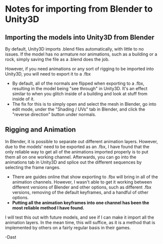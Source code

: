 # Notes for importing from Blender to Unity3D

## Importing the models into Unity3D from Blender
By default, Unity3D imports .blend files automatically, with little to no issues. If the model has no armature nor animations, such as a building or a rock, simply saving the file as a .blend does the job.

However, if you need animations or any sort of rigging to be imported into Unity3D, you will need to export it to a .fbx
- By default, all of the normals are flipped when exporting to a .fbx, resulting in the model being "see through" in Unity3D. It's an effect similar to when you glitch inside of a building and look at stuff from inside of it.
- The fix for this is to simply open and select the mesh in Blender, go into edit mode, under the "Shading / UVs" tab in Blender, and click the "reverse direction" button under normals.

## Rigging and Animation
In Blender, it is possible to separate out different animation layers. However, due to the models' need to be exported as an .fbx, I have found that the only reliable way to get all of the animations imported properly is to put them all on one working channel. Afterwards, you can go into the animations tab in Unity3D and splice out the different sequences by selecting the frame ranges.
- There are guides online that show exporting to .fbx will bring in all of the animation channels. However, I wasn't able to get it working between different versions of Blender and other options, such as different .fbx versions, removing of the default keyframes, and a handful of other options.
- **Putting all the animation keyframes into one channel has been the most reliable method I have found.**

I will test this out with future models, and see if I can make it import all the animation layers. In the mean time, this will suffice, as it is a method that is implemented by others on a fairly regular basis in their games.

-Dast
